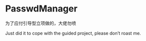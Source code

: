 # PasswdManager
为了应付引导型立项做的，大佬勿喷

Just did it to cope with the guided project, please don’t roast me.
